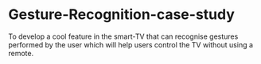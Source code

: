 # Gesture-Recognition-case-study
To develop a cool feature in the smart-TV that can recognise  gestures performed by the user which will help users control the TV without using a remote.
